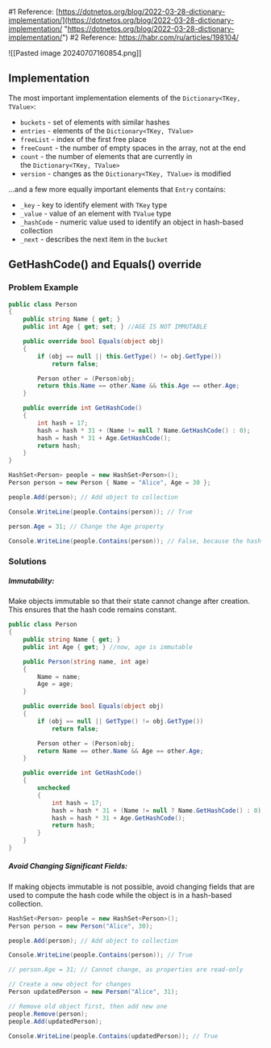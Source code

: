 #1 Reference: [https://dotnetos.org/blog/2022-03-28-dictionary-implementation/](https://dotnetos.org/blog/2022-03-28-dictionary-implementation/ "https://dotnetos.org/blog/2022-03-28-dictionary-implementation/") 
#2 Reference: https://habr.com/ru/articles/198104/

![[Pasted image 20240707160854.png]]
## Implementation

The most important implementation elements of the `Dictionary<TKey, TValue>`:
- `buckets` - set of elements with similar hashes
- `entries` - elements of the `Dictionary<TKey, TValue>`
- `freeList` - index of the first free place
- `freeCount` - the number of empty spaces in the array, not at the end
- `count` - the number of elements that are currently in the `Dictionary<TKey, TValue>`
- `version` - changes as the `Dictionary<TKey, TValue>` is modified

…and a few more equally important elements that `Entry` contains:
- `_key` - key to identify element with `TKey` type
- `_value` - value of an element with `TValue` type
- `_hashCode` - numeric value used to identify an object in hash-based collection
- `_next` - describes the next item in the `bucket`

## GetHashCode() and Equals() override

### Problem Example
```csharp
public class Person
{
    public string Name { get; }
    public int Age { get; set; } //AGE IS NOT IMMUTABLE

    public override bool Equals(object obj)
    {
        if (obj == null || this.GetType() != obj.GetType())
            return false;

        Person other = (Person)obj;
        return this.Name == other.Name && this.Age == other.Age;
    }

    public override int GetHashCode()
    {
        int hash = 17;
        hash = hash * 31 + (Name != null ? Name.GetHashCode() : 0);
        hash = hash * 31 + Age.GetHashCode();
        return hash;
    }
}
```
```csharp
HashSet<Person> people = new HashSet<Person>();
Person person = new Person { Name = "Alice", Age = 30 };

people.Add(person); // Add object to collection

Console.WriteLine(people.Contains(person)); // True

person.Age = 31; // Change the Age property

Console.WriteLine(people.Contains(person)); // False, because the hash code changed
```
### Solutions

##### Immutability:
Make objects immutable so that their state cannot change after creation. This ensures that the hash code remains constant.
```csharp
public class Person
{
    public string Name { get; }
    public int Age { get; } //now, age is immutable 

    public Person(string name, int age)
    {
        Name = name;
        Age = age;
    }

    public override bool Equals(object obj)
    {
        if (obj == null || GetType() != obj.GetType())
            return false;

        Person other = (Person)obj;
        return Name == other.Name && Age == other.Age;
    }

    public override int GetHashCode()
    {
        unchecked
        {
            int hash = 17;
            hash = hash * 31 + (Name != null ? Name.GetHashCode() : 0);
            hash = hash * 31 + Age.GetHashCode();
            return hash;
        }
    }
}
```
##### Avoid Changing Significant Fields:
If making objects immutable is not possible, avoid changing fields that are used to compute the hash code while the object is in a hash-based collection.
```csharp
HashSet<Person> people = new HashSet<Person>();
Person person = new Person("Alice", 30);

people.Add(person); // Add object to collection

Console.WriteLine(people.Contains(person)); // True

// person.Age = 31; // Cannot change, as properties are read-only

// Create a new object for changes
Person updatedPerson = new Person("Alice", 31);

// Remove old object first, then add new one
people.Remove(person);
people.Add(updatedPerson);

Console.WriteLine(people.Contains(updatedPerson)); // True

```